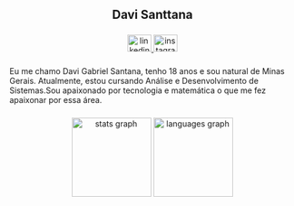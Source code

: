  <h2 align="center">Davi Santtana</h2>

###

<div align="center">
  <a href="https://www.linkedin.com/in/davi-gabriel-60248a326" target="_blank">
    <img src="https://raw.githubusercontent.com/maurodesouza/profile-readme-generator/master/src/assets/icons/social/linkedin/default.svg" width="42" height="30" alt="linkedin logo"  />
  </a>
  <a href="https://www.instagram.com/d.gabrieel_?igsh=MXAzc25rZ3dlbm8xNQ==" target="_blank">
    <img src="https://raw.githubusercontent.com/maurodesouza/profile-readme-generator/master/src/assets/icons/social/instagram/default.svg" width="42" height="30" alt="instagram logo"  />
  </a>
</div>

###

<p align="left">Eu me chamo Davi Gabriel Santana, tenho 18 anos e sou natural de Minas Gerais. Atualmente, estou cursando Análise e Desenvolvimento de Sistemas.Sou apaixonado por tecnologia e matemática o que me fez apaixonar por essa área.</p>

###
###



###

<div align="center">
  <img src="https://github-readme-stats.vercel.app/api?username=DaviSanttana&hide_title=false&hide_rank=false&show_icons=true&include_all_commits=true&count_private=true&disable_animations=false&theme=github_dark&locale=en&hide_border=false&order=1" height="140" alt="stats graph"  />
  <img src="https://github-readme-stats.vercel.app/api/top-langs?username=DaviSanttana&locale=en&hide_title=false&layout=compact&card_width=320&langs_count=6&theme=github_dark&hide_border=false&order=2&custom_title=Linguagens" height="140" alt="languages graph"  />
</div>

###
